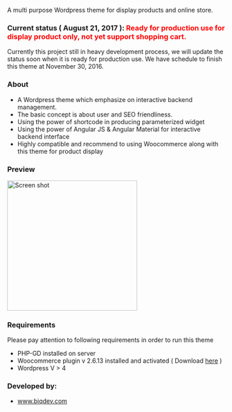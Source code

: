 <p>A multi purpose Wordpress theme for display products and online store.</p>

<h3>Current status ( August 21, 2017 ): <font style="color:#FF0000;">Ready for production use for display product only, not yet support shopping cart.</font></h3>
<p>Currently this project still in heavy development process, we will update the status soon when it is ready for production use. We have schedule to finish this theme at November 30, 2016.</p>

<h3>About</h3>
<ul>
    <li>A Wordpress theme which emphasize on interactive backend management.</li>
    <li>The basic concept is about user and SEO friendliness.</li>
    <li>Using the power of shortcode in producing parameterized widget</li>
    <li>Using the power of Angular JS & Angular Material for interactive backend interface</li>
    <li>Highly compatible and recommend to using Woocommerce along with this theme for product display</li>
</ul>

<h3>Preview</h3>
<img style="width:300px; height:auto;" src="https://www.biqdev.com/shared/biqsns/ss-170821.jpg" alt="Screen shot" />

<h3>Requirements</h3>
Please pay attention to following requirements in order to run this theme
<ul>
    <li>PHP-GD installed on server</li>
    <li>Woocommerce plugin v 2.6.13 installed and activated ( Download <a href="https://github.com/woocommerce/woocommerce/archive/2.6.13.zip">here</a> )</li>
    <li>Wordpress V > 4</li>
</ul>

<h3>Developed by:</h3>
<ul>
    <li><a href="https://www.biqdev.com">www.biqdev.com</a></li>
</ul>
